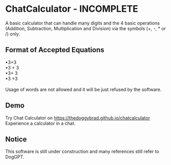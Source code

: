 # ChatCalculator - INCOMPLETE
A basic calculator that can handle many digits and the 4 basic operations (Addition, Subtraction, Multiplication and Division) via the symbols (+, -, * or /) only.

## Format of Accepted Equations
•3+3<br>
•3 + 3<br>
•3+ 3<br>
•3 +3 <br><br>
Usage of words are not allowed and it will be just refused by the software.

## Demo
Try Chat Calculator on https://thedoggybrad.github.io/chatcalculator
<br>
Experience a calculator in a chat.

## Notice
This software is still under construction and many references still refer to DogGPT.

